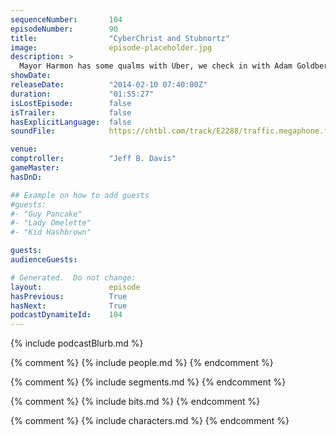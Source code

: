 ```yaml
---
sequenceNumber:       104
episodeNumber:        90
title:                "CyberChrist and Stubnortz"
image:                episode-placeholder.jpg
description: >
  Mayor Harmon has some qualms with Uber, we check in with Adam Goldberg and SuperEgo's Matt Gourley settles a dispute during D&D.
showDate:             
releaseDate:          "2014-02-10 07:40:00Z"
duration:             "01:55:27"
isLostEpisode:        false
isTrailer:            false
hasExplicitLanguage:  false
soundFile:            https://chtbl.com/track/E2288/traffic.megaphone.fm/STA7028819427.mp3?updated=1555718145

venue:                
comptroller:          "Jeff B. Davis"
gameMaster:           
hasDnD:               

## Example on how to add guests
#guests:
#- "Guy Pancake"
#- "Lady Omelette"
#- "Kid Hashbrown"

guests:
audienceGuests:

# Generated.  Do not change:
layout:               episode
hasPrevious:          True
hasNext:              True
podcastDynamiteId:    104
---
```


{% include podcastBlurb.md %}

{% comment %}
{% include people.md %}
{% endcomment %}

{% comment %}
{% include segments.md %}
{% endcomment %}

{% comment %}
{% include bits.md %}
{% endcomment %}

{% comment %}
{% include characters.md %}
{% endcomment %}
